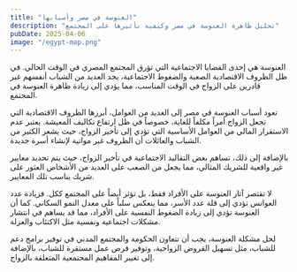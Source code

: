 ```yaml
---
title: "العنوسة في مصر وأسبابها"
description: "تحليل ظاهرة العنوسة في مصر وكيفية تأثيرها على المجتمع"
pubDate: 2025-04-06
image: "/egypt-map.png"
---
```


العنوسة هي إحدى القضايا الاجتماعية التي تؤرق المجتمع المصري في الوقت الحالي. في ظل الظروف الاقتصادية الصعبة والضغوط الاجتماعية، يجد العديد من الشباب أنفسهم غير قادرين على الزواج في الوقت المناسب، مما يؤدي إلى زيادة ظاهرة العنوسة في المجتمع.

تعود أسباب العنوسة في مصر إلى العديد من العوامل، أبرزها الظروف الاقتصادية التي تجعل الزواج أمراً مكلفاً للغاية، خصوصاً في ظل ارتفاع تكاليف المعيشة. يعتبر عدم الاستقرار المالي من العوامل الأساسية التي تؤدي إلى تأخير الزواج، حيث يشعر الكثير من الشباب والعائلات أن الظروف غير مواتية لإنشاء أسرة جديدة.

بالإضافة إلى ذلك، تساهم بعض التقاليد الاجتماعية في تأخير الزواج، حيث يتم تحديد معايير غير واقعية للشريك المثالي، مما يجعل من الصعب على العديد من الأشخاص العثور على شريك يناسب تلك المعايير.

لا تقتصر آثار العنوسة على الأفراد فقط، بل تؤثر أيضاً على المجتمع ككل. فزيادة عدد العوانس تؤدي إلى قلة عدد الأسر، مما ينعكس سلباً على معدل النمو السكاني. كما أن العنوسة تؤدي إلى زيادة الضغوط النفسية على الأفراد، مما قد يساهم في انتشار مشكلات اجتماعية ونفسية مثل الاكتئاب والعزلة.

لحل مشكلة العنوسة، يجب أن تتعاون الحكومة والمجتمع المدني في توفير برامج دعم للشباب، مثل تسهيل القروض الزواجية، وتوفير فرص عمل مستقرة للشباب، بالإضافة إلى تغيير المفاهيم المجتمعية المتعلقة بالزواج.
